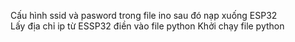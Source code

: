 Cấu hình ssid và pasword trong file ino sau đó nạp xuống ESP32  
Lấy địa chỉ ip từ ESSP32 điền vào file python
Khởi chạy file python

